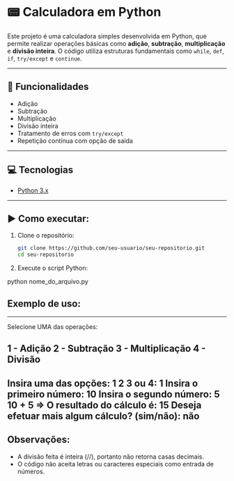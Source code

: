 # 📟 Calculadora em Python

Este projeto é uma calculadora simples desenvolvida em Python, que permite realizar operações básicas como **adição**, **subtração**, **multiplicação** e **divisão inteira**. O código utiliza estruturas fundamentais como `while`, `def`, `if`, `try/except` e `continue`.

---

## 🧠 Funcionalidades

- Adição
- Subtração
- Multiplicação
- Divisão inteira
- Tratamento de erros com `try/except`
- Repetição contínua com opção de saída

---

## 💻 Tecnologias

- [Python 3.x](https://www.python.org/)

---

## ▶️ Como executar:

1. Clone o repositório:
   ```bash
   git clone https://github.com/seu-usuario/seu-repositorio.git
   cd seu-repositorio

2. Execute o script Python:

python nome_do_arquivo.py

## Exemplo de uso:

---------------------------------------------------------------
Selecione UMA das operações:

1 - Adição
2 - Subtração
3 - Multiplicação
4 - Divisão
---------------------------------------------------------------

Insira uma das opções: 1 2 3 ou 4: 1
Insira o primeiro número: 10
Insira o segundo número: 5
10 + 5 => O resultado do cálculo é: 15
Deseja efetuar mais algum cálculo? (sim/não): não
---
 
## Observações:
- A divisão feita é inteira (//), portanto não retorna casas decimais.
- O código não aceita letras ou caracteres especiais como entrada de números.

